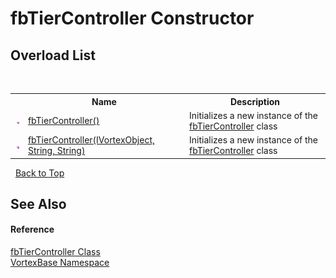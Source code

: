# fbTierController Constructor 
 


## Overload List
&nbsp;<table><tr><th></th><th>Name</th><th>Description</th></tr><tr><td>![Public method](media/pubmethod.gif "Public method")</td><td><a href="M_VortexBase_fbTierController__ctor.md">fbTierController()</a></td><td>
Initializes a new instance of the <a href="T_VortexBase_fbTierController.md">fbTierController</a> class</td></tr><tr><td>![Public method](media/pubmethod.gif "Public method")</td><td><a href="M_VortexBase_fbTierController__ctor_1.md">fbTierController(IVortexObject, String, String)</a></td><td>
Initializes a new instance of the <a href="T_VortexBase_fbTierController.md">fbTierController</a> class</td></tr></table>&nbsp;
<a href="#fbtiercontroller-constructor">Back to Top</a>

## See Also


#### Reference
<a href="T_VortexBase_fbTierController.md">fbTierController Class</a><br /><a href="N_VortexBase.md">VortexBase Namespace</a><br />